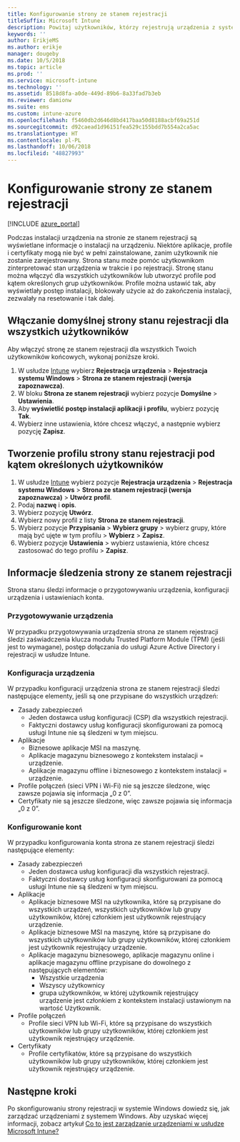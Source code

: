 ```yaml
---
title: Konfigurowanie strony ze stanem rejestracji
titleSuffix: Microsoft Intune
description: Powitaj użytkowników, którzy rejestrują urządzenia z systemem Windows 10.
keywords: ''
author: ErikjeMS
ms.author: erikje
manager: dougeby
ms.date: 10/5/2018
ms.topic: article
ms.prod: ''
ms.service: microsoft-intune
ms.technology: ''
ms.assetid: 8518d8fa-a0de-449d-89b6-8a33fad7b3eb
ms.reviewer: damionw
ms.suite: ems
ms.custom: intune-azure
ms.openlocfilehash: f5460db2d646d8bd417baa50d8188acbf69a251d
ms.sourcegitcommit: d92caead1d96151fea529c155bdd7b554a2ca5ac
ms.translationtype: HT
ms.contentlocale: pl-PL
ms.lasthandoff: 10/06/2018
ms.locfileid: "48827993"
---
```

# <a name="set-up-an-enrollment-status-page"></a>Konfigurowanie strony ze stanem rejestracji
 
[!INCLUDE [azure_portal](./includes/azure_portal.md)]
 
Podczas instalacji urządzenia na stronie ze stanem rejestracji są wyświetlane informacje o instalacji na urządzeniu. Niektóre aplikacje, profile i certyfikaty mogą nie być w pełni zainstalowane, zanim użytkownik nie zostanie zarejestrowany. Strona stanu może pomóc użytkownikom zinterpretować stan urządzenia w trakcie i po rejestracji. Stronę stanu można włączyć dla wszystkich użytkowników lub utworzyć profile pod kątem określonych grup użytkowników.  Profile można ustawić tak, aby wyświetlały postęp instalacji, blokowały użycie aż do zakończenia instalacji, zezwalały na resetowanie i tak dalej.
 
## <a name="turn-on-default-enrollment-status-page-for-all-users"></a>Włączanie domyślnej strony stanu rejestracji dla wszystkich użytkowników

Aby włączyć stronę ze stanem rejestracji dla wszystkich Twoich użytkowników końcowych, wykonaj poniższe kroki.
 
1.  W usłudze [Intune](https://aka.ms/intuneportal) wybierz **Rejestracja urządzenia** > **Rejestracja systemu Windows** > **Strona ze stanem rejestracji (wersja zapoznawcza)**.
2.  W bloku **Strona ze stanem rejestracji** wybierz pozycje **Domyślne** > **Ustawienia**.
3.  Aby **wyświetlić postęp instalacji aplikacji i profilu**, wybierz pozycję **Tak**.
4.  Wybierz inne ustawienia, które chcesz włączyć, a następnie wybierz pozycję **Zapisz**.

## <a name="create-enrollment-status-page-profile-to-target-specific-users"></a>Tworzenie profilu strony stanu rejestracji pod kątem określonych użytkowników

1.  W usłudze [Intune](https://aka.ms/intuneportal) wybierz pozycje **Rejestracja urządzenia** > **Rejestracja systemu Windows** > **Strona ze stanem rejestracji (wersja zapoznawcza)** > **Utwórz profil**.
2. Podaj **nazwę** i **opis**.
3. Wybierz pozycję **Utwórz**.
4. Wybierz nowy profil z listy **Strona ze stanem rejestracji**.
5. Wybierz pozycje **Przypisania** > **Wybierz grupy** > wybierz grupy, które mają być ujęte w tym profilu > **Wybierz** > **Zapisz**.
6. Wybierz pozycje **Ustawienia** > wybierz ustawienia, które chcesz zastosować do tego profilu > **Zapisz**.


## <a name="enrollment-status-page-tracking-information"></a>Informacje śledzenia strony ze stanem rejestracji

Strona stanu śledzi informacje o przygotowywaniu urządzenia, konfiguracji urządzenia i ustawieniach konta.

### <a name="device-preparation"></a>Przygotowywanie urządzenia

W przypadku przygotowywania urządzenia strona ze stanem rejestracji śledzi zaświadczenia klucza modułu Trusted Platform Module (TPM) (jeśli jest to wymagane), postęp dołączania do usługi Azure Active Directory i rejestracji w usłudze Intune.

### <a name="device-setup"></a>Konfiguracja urządzenia

W przypadku konfiguracji urządzenia strona ze stanem rejestracji śledzi następujące elementy, jeśli są one przypisane do wszystkich urządzeń:
- Zasady zabezpieczeń
    - Jeden dostawca usług konfiguracji (CSP) dla wszystkich rejestracji.
    - Faktyczni dostawcy usług konfiguracji skonfigurowani za pomocą usługi Intune nie są śledzeni w tym miejscu.
- Aplikacje
    - Biznesowe aplikacje MSI na maszynę.
    - Aplikacje magazynu biznesowego z kontekstem instalacji = urządzenie.
    - Aplikacje magazynu offline i biznesowego z kontekstem instalacji = urządzenie.
- Profile połączeń (sieci VPN i Wi-Fi) nie są jeszcze śledzone, więc zawsze pojawia się informacja „0 z 0”.
- Certyfikaty nie są jeszcze śledzone, więc zawsze pojawia się informacja „0 z 0”.

### <a name="account-setup"></a>Konfigurowanie kont
W przypadku konfigurowania konta strona ze stanem rejestracji śledzi następujące elementy:
- Zasady zabezpieczeń
    - Jeden dostawca usług konfiguracji dla wszystkich rejestracji.
    - Faktyczni dostawcy usług konfiguracji skonfigurowani za pomocą usługi Intune nie są śledzeni w tym miejscu.
- Aplikacje
    - Aplikacje biznesowe MSI na użytkownika, które są przypisane do wszystkich urządzeń, wszystkich użytkowników lub grupy użytkowników, której członkiem jest użytkownik rejestrujący urządzenie.
    - Aplikacje biznesowe MSI na maszynę, które są przypisane do wszystkich użytkowników lub grupy użytkowników, której członkiem jest użytkownik rejestrujący urządzenie.
    - Aplikacje magazynu biznesowego, aplikacje magazynu online i aplikacje magazynu offline przypisane do dowolnego z następujących elementów:
        - Wszystkie urządzenia
        - Wszyscy użytkownicy
        - grupa użytkowników, w której użytkownik rejestrujący urządzenie jest członkiem z kontekstem instalacji ustawionym na wartość Użytkownik.
- Profile połączeń
    - Profile sieci VPN lub Wi-Fi, które są przypisane do wszystkich użytkowników lub grupy użytkowników, której członkiem jest użytkownik rejestrujący urządzenie.
- Certyfikaty
    - Profile certyfikatów, które są przypisane do wszystkich użytkowników lub grupy użytkowników, której członkiem jest użytkownik rejestrujący urządzenie.

## <a name="next-steps"></a>Następne kroki
Po skonfigurowaniu strony rejestracji w systemie Windows dowiedz się, jak zarządzać urządzeniami z systemem Windows. Aby uzyskać więcej informacji, zobacz artykuł [Co to jest zarządzanie urządzeniami w usłudze Microsoft Intune?](https://docs.microsoft.com/intune/device-management)